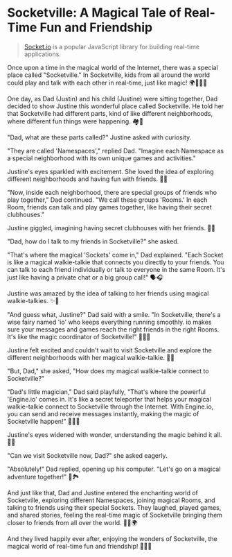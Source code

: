 # Socketville: A Magical Tale of Real-Time Fun and Friendship

>
>
> [Socket.io](https://socket.io/) is a popular JavaScript library for building real-time applications.
>
>

Once upon a time in the magical world of the Internet, there was a special place called "Socketville." In Socketville, kids from all around the world could play and talk with each other in real-time, just like magic! 🌍🧙‍♀️🌟

One day, as Dad (Justin) and his child (Justine) were sitting together, Dad decided to show Justine this wonderful place called Socketville. He told her that Socketville had different parts, kind of like different neighborhoods, where different fun things were happening. 🏘️🤩

"Dad, what are these parts called?" Justine asked with curiosity.

"They are called 'Namespaces'," replied Dad. "Imagine each Namespace as a special neighborhood with its own unique games and activities."

Justine's eyes sparkled with excitement. She loved the idea of exploring different neighborhoods and having fun with friends. 🚀🎈

"Now, inside each neighborhood, there are special groups of friends who play together," Dad continued. "We call these groups 'Rooms.' In each Room, friends can talk and play games together, like having their secret clubhouses."

Justine giggled, imagining having secret clubhouses with her friends. 🏰🤫

"Dad, how do I talk to my friends in Socketville?" she asked.

"That's where the magical 'Sockets' come in," Dad explained. "Each Socket is like a magical walkie-talkie that connects you directly to your friends. You can talk to each friend individually or talk to everyone in the same Room. It's just like having a private chat or a big group call!" 🗣️🎧

Justine was amazed by the idea of talking to her friends using magical walkie-talkies. ✨🌈

"And guess what, Justine?" Dad said with a smile. "In Socketville, there's a wise fairy named 'io' who keeps everything running smoothly. io makes sure your messages and games reach the right friends in the right Rooms. It's like the magic coordinator of Socketville!" 🧚‍♀️💖

Justine felt excited and couldn't wait to visit Socketville and explore the different neighborhoods with her magical walkie-talkie. 🥳🚀

"But, Dad," she asked, "How does my magical walkie-talkie connect to Socketville?"

"Dad's little magician," Dad said playfully, "That's where the powerful 'Engine.io' comes in. It's like a secret teleporter that helps your magical walkie-talkie connect to Socketville through the Internet. With Engine.io, you can send and receive messages instantly, making the magic of Socketville happen!" 🧙‍♂️💫

Justine's eyes widened with wonder, understanding the magic behind it all. 🤩🌠

"Can we visit Socketville now, Dad?" she asked eagerly.

"Absolutely!" Dad replied, opening up his computer. "Let's go on a magical adventure together!" 🎉🏞️

And just like that, Dad and Justine entered the enchanting world of Socketville, exploring different Namespaces, joining magical Rooms, and talking to friends using their special Sockets. They laughed, played games, and shared stories, feeling the real-time magic of Socketville bringing them closer to friends from all over the world. 🤗🤩🌍

And they lived happily ever after, enjoying the wonders of Socketville, the magical world of real-time fun and friendship! 🌟🏰🌈
